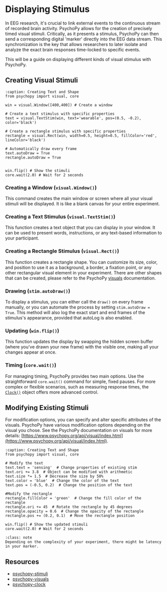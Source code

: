 # Displaying Stimulus

In EEG research, it's crucial to link external events to the continuous stream of recorded brain activity. PsychoPy allows for the creation of precisely timed visual stimuli. Critically, as it presents a stimulus, PsychoPy can then send a corresponding digital 'marker' directly into the EEG data stream. This synchronization is the key that allows researchers to later isolate and analyze the exact brain responses time-locked to specific events.

This will be a guide on displaying different kinds of visual stimulus with PsychoPy.

## Creating Visual Stimuli

```{code-block} python
:caption: Creating Text and Shape
from psychopy import visual, core

win = visual.Window([400,400]) # Create a window

# Create a text stimulus with specific properties
text = visual.TextStim(win, text='wearable', pos=(0.5, -0.2), color='black') 

# Create a rectangle stimulus with specific properties
rectangle = visual.Rect(win, width=0.5, height=0.5, fillColor='red', lineColor='black')

# Automatically draw every frame 
text.autoDraw = True  
rectangle.autoDraw = True 


win.flip() # Show the stimuli
core.wait(2.0) # Wait for 2 seconds
```

### Creating a Window (```visual.Window()```)

This command creates the main window or screen where all your visual stimuli will be displayed. It is like a blank canvas for your entire experiment.

### Creating a Text Stimulus (```visual.TextStim()```)

This function creates a text object that you can display in your window. It can be used to present words, instructions, or any text-based information to your participant.

### Creating a Rectangle Stimulus (```visual.Rect()```)

This function creates a rectangle shape. You can customize its size, color, and position to use it as a background, a border, a fixation point, or any other rectangular visual element in your experiment. There are other shapes that can be created, please refer to the PsychoPy [visuals](https://www.psychopy.org/api/visual/index.html) documentation.

### Drawing (```stim.autoDraw()```)

To display a stimulus, you can either call the ```draw()``` on every frame manually, or you can automate the process by setting ```stim.autoDraw = True```. This method will also log the exact start and end frames of the stimulus's appearance, provided that autoLog is also enabled.

### Updating  (```win.flip()```)

This function updates the display by swapping the hidden screen buffer (where you've drawn your new frame) with the visible one, making all your changes appear at once.

### Timing (```core.wait()```)

For managing timing, PsychoPy provides two main options. Use the straightforward ```core.wait()``` command for simple, fixed pauses. For more complex or flexible scenarios, such as measuring response times, the [```Clock()```](https://www.psychopy.org/api/clock.html) object offers more advanced control.

## Modifying Existing Stimuli

For modification options, you can specify and alter specific attributes of the visuals. PsychoPy have various modification options depending on the visual you chose. See the PsychoPy documentation on visuals for more details: [https://www.psychopy.org/api/visual/index.html](https://www.psychopy.org/api/visual/index.html).

```{code-block} python
:caption: Creating Text and Shape
from psychopy import visual, core

# Modify the text
text.text = 'sensing'  # Change properties of existing stim
text.ori += 3.8  # Object can be modified with arithmetic
text.size *= 1.5  # Decrease the size by 50%
text.color = 'blue'  # Change the color of the text
text.pos = (-0.5, 0.2)  # Change the position of the text

#Modify the rectangle
rectangle.fillColor = 'green'  # Change the fill color of the rectangle
rectangle.ori += 45  # Rotate the rectangle by 45 degrees
rectangle.opacity = 0.6  # Change the opacity of the rectangle
rectangle.pos += (0.2, 0.1)  # Move the rectangle position

win.flip() # Show the updated stimuli
core.wait(2.0) # Wait for 2 seconds
```

```{admonition} Latency
:class: note
Depending on the complexity of your experiment, there might be latency in your marker. 
```

<!-- ```{image} ../../_static/psychopy-stim.gif
:alt: simple stim
:class: center
:width: 200px
``` -->

## Resources

* [psychopy-stimuli](https://www.psychopy.org/coder/codeStimuli.html)
* [psychopy-visuals](https://www.psychopy.org/api/visual/index.html)
* [psychopy-clock](https://www.psychopy.org/api/clock.html)
